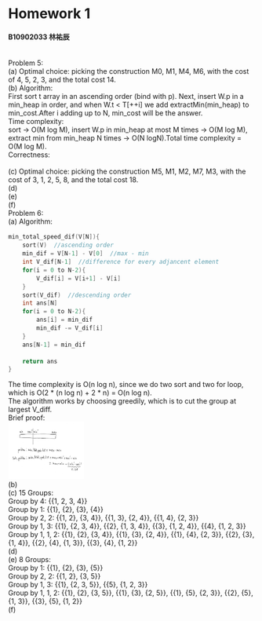 # Homework 1
#### B10902033 林祐辰
<br>
Problem 5:<br>
(a) Optimal choice: picking the construction M0, M1, M4, M6, with the cost of 4, 5, 2, 3, and the total cost 14.
<br>
(b) Algorithm:<br>
First sort t array in an ascending order (bind with p). Next, insert W.p in a min_heap in order, and when W.t < T[++i] we add extractMin(min_heap) to min_cost.After i adding up to N, min_cost will be the answer.<br>
Time complexity:<br>
sort -> O(M log M), insert W.p in min_heap at most M times -> O(M log M), extract min from min_heap N times -> O(N logN).Total time complexity = O(M log M).<br>
Correctness:<br>

<br>
(c) Optimal choice: picking the construction M5, M1, M2, M7, M3, with the cost of 3, 1, 2, 5, 8, and the total cost 18.
<br>
(d)

<br>
(e)

<br>
(f)

<br>
Problem 6:<br>
(a) Algorithm:<br>

```C
min_total_speed_dif(V[N]){
    sort(V)  //ascending order
    min_dif = V[N-1] - V[0]  //max - min
    int V_dif[N-1]  //difference for every adjancent element
    for(i = 0 to N-2){
        V_dif[i] = V[i+1] - V[i]
    }
    sort(V_dif)  //descending order
    int ans[N]
    for(i = 0 to N-2){
        ans[i] = min_dif
        min_dif -= V_dif[i]
    }
    ans[N-1] = min_dif

    return ans
}
```
The time complexity is O(n log n), since we do two sort and two for loop, which is O(2 * (n log n) + 2 * n) = O(n log n).<br>
The algorithm works by choosing greedily, which is to cut the group at largest V_diff.<br>
Brief proof:<br>
<img src="./ada_4.jpg" style="zoom:15%" /><br>
(b)
<br>
(c) 15 Groups:<br>
Group by 4: {{1, 2, 3, 4}}<br>
Group by 1: {{1}, {2}, {3}, {4}}<br>
Group by 2, 2: {{1, 2}, {3, 4}}, {{1, 3}, {2, 4}}, {{1, 4}, {2, 3}}<br>
Group by 1, 3: {{1}, {2, 3, 4}}, {{2}, {1, 3, 4}}, {{3}, {1, 2, 4}}, {{4}, {1, 2, 3}}<br>
Group by 1, 1, 2: {{1}, {2}, {3, 4}}, {{1}, {3}, {2, 4}}, {{1}, {4}, {2, 3}}, {{2}, {3}, {1, 4}}, {{2}, {4}, {1, 3}}, {{3}, {4}, {1, 2}}
<br>
(d)
<br>
(e) 8 Groups:<br>
Group by 1: {{1}, {2}, {3}, {5}}<br>
Group by 2, 2: {{1, 2}, {3, 5}}<br>
Group by 1, 3: {{1}, {2, 3, 5}}, {{5}, {1, 2, 3}}<br>
Group by 1, 1, 2: {{1}, {2}, {3, 5}}, {{1}, {3}, {2, 5}}, {{1}, {5}, {2, 3}}, {{2}, {5}, {1, 3}}, {{3}, {5}, {1, 2}}
<br>
(f)
